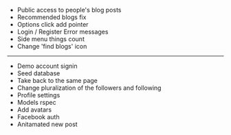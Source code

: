 * Public access to people's blog posts
* Recommended blogs fix
* Options click add pointer
* Login / Register Error messages
* Side menu things count
* Change 'find blogs' icon
---
* Demo account signin
* Seed database
* Take back to the same page
* Change pluralization of the followers and following
* Profile settings
* Models rspec
* Add avatars
* Facebook auth
* Anitamated new post
